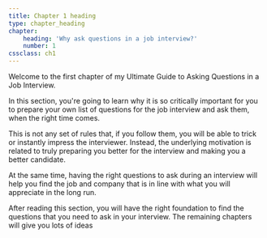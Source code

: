 ```yaml
---
title: Chapter 1 heading
type: chapter_heading
chapter:
    heading: 'Why ask questions in a job interview?'
    number: 1
cssclass: ch1
---
```

Welcome to the first chapter of my Ultimate Guide to Asking Questions in a Job Interview.

In this section, you're going to learn why it is so critically important for you to prepare your own list of questions for the job interview and ask them, when the right time comes.

This is not any set of rules that, if you follow them, you will be able to trick or instantly impress the interviewer. Instead, the underlying motivation is related to truly preparing you better for the interview and making you a better candidate.

At the same time, having the right questions to ask during an interview will help you find the job and company that is in line with what you will appreciate in the long run.

After reading this section, you will have the right foundation to find the questions that you need to ask in your interview. The remaining chapters will give you lots of ideas